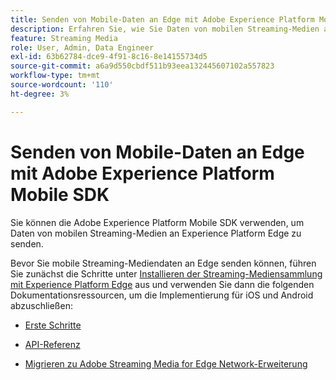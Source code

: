 ```yaml
---
title: Senden von Mobile-Daten an Edge mit Adobe Experience Platform Mobile SDK
description: Erfahren Sie, wie Sie Daten von mobilen Streaming-Medien an Experience Platform Edge senden.
feature: Streaming Media
role: User, Admin, Data Engineer
exl-id: 63b62784-dce9-4f91-8c16-8e14155734d5
source-git-commit: a6a9d550cbdf511b93eea132445607102a557823
workflow-type: tm+mt
source-wordcount: '110'
ht-degree: 3%

---
```


# Senden von Mobile-Daten an Edge mit Adobe Experience Platform Mobile SDK

Sie können die Adobe Experience Platform Mobile SDK verwenden, um Daten von mobilen Streaming-Medien an Experience Platform Edge zu senden.

Bevor Sie mobile Streaming-Mediendaten an Edge senden können, führen Sie zunächst die Schritte unter [Installieren der Streaming-Mediensammlung mit Experience Platform Edge](/help/implementation/edge/implementation-edge.md) aus und verwenden Sie dann die folgenden Dokumentationsressourcen, um die Implementierung für iOS und Android abzuschließen:

* [Erste Schritte](https://developer.adobe.com/client-sdks/documentation/media-for-edge-network/)

* [API-Referenz](https://developer.adobe.com/client-sdks/documentation/media-for-edge-network/api-reference/)

* [Migrieren zu Adobe Streaming Media for Edge Network-Erweiterung](https://developer.adobe.com/client-sdks/documentation/adobe-media-analytics/migration-guide/)
